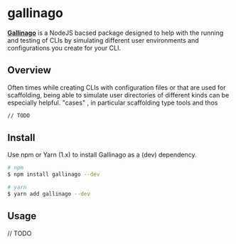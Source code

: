 # gallinago

[**Gallinago**](https://en.wikipedia.org/wiki/Snipe) is a NodeJS bacsed package designed to help with the running and testing of CLIs by simulating different user environments and configurations you create for your CLI.

## Overview 
Often times while creating CLIs with configuration files or that are used for scaffolding, being able to simulate user directories of different kinds can be especially helpful. "cases" , in particular scaffolding type tools and thos

```sh
// TODO
```

## Install
Use npm or Yarn (1.x) to install Gallinago as a (dev) dependency.
```sh
# npm
$ npm install gallinago --dev

# yarn
$ yarn add gallinago --dev
```

## Usage
// TODO